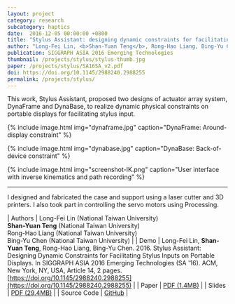 ```yaml
---
layout: project
category: research
subcategory: haptics
date:  2016-12-05 00:00:00 +0800
title: "Stylus Assistant: designing dynamic constraints for facilitating stylus inputs on portable displays"
author: "Long-Fei Lin, <b>Shan-Yuan Teng</b>, Rong-Hao Liang, Bing-Yu Chen"
publication: SIGGRAPH ASIA 2016 Emerging Technologies
thumbnail: /projects/stylus/stylus-thumb.jpg
paper: /projects/stylus/SA16SA_v2.pdf
doi: https://doi.org/10.1145/2988240.2988255
permalink: /projects/stylus/
---
```


This work, Stylus Assistant, proposed two designs of actuator array system, DynaFrame and DynaBase, to realize dynamic physical constraints on portable displays for facilitating stylus input.

{% include image.html
           img="dynaframe.jpg"
           caption="DynaFrame: Around-display constraint" %}

{% include image.html
           img="dynabase.jpg"
           caption="DynaBase: Back-of-device constraint" %}

{% include image.html
           img="screenshot-IK.png"
           caption="User interface with inverse kinematics and path recording" %}

---

I designed and fabricated the case and support using a laser cutter and 3D printers. I also took part in controlling the servo motors using Processing.

| Authors | Long-Fei Lin (National Taiwan University)<br>**Shan-Yuan Teng** (National Taiwan University)<br>Rong-Hao Liang (National Taiwan University)<br>Bing-Yu Chen (National Taiwan University) |
| Demo | Long-Fei Lin, **Shan-Yuan Teng**, Rong-Hao Liang, Bing-Yu Chen. 2016. Stylus Assistant: Designing Dynamic Constraints for Facilitating Stylus Inputs on Portable Displays. In SIGGRAPH ASIA 2016 Emerging Technologies (SA '16). ACM, New York, NY, USA, Article 14, 2 pages. [https://doi.org/10.1145/2988240.2988255](https://doi.org/10.1145/2988240.2988255) |
| Paper | [PDF (1.4MB)](SA16SA_v2.pdf) |
| Slides | [PDF (29.4MB)](siggraph_asia_etech_final.pdf) |
| Source Code | [GitHub](http://github.com/tanyuan/Stylus-Assistant-Demo) |
